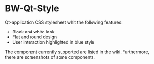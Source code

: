 # BW-Qt-Style
Qt-application CSS stylesheet whit the following features:
- Black and white look
- Flat and round design
- User interaction highlighted in blue style

The component currently supported are listed in the wiki. Furthermore, there are screenshots of some components.



